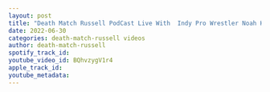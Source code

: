 ```yaml
---
layout: post
title: "Death Match Russell PodCast Live With  Indy Pro Wrestler Noah HossMan"
date: 2022-06-30
categories: death-match-russell videos
author: death-match-russell
spotify_track_id: 
youtube_video_id: BQhvzygV1r4
apple_track_id: 
youtube_metadata: 
---
```

